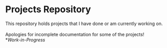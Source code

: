 # Projects Repository
This repository holds projects that I have done or am currently working on. <br/><br/>
Apologies for incomplete documentation for some of the projects! <br/>
**Work-in-Progress*
